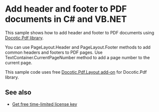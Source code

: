 # Add header and footer to PDF documents in C# and VB.NET
This sample shows how to add header and footer to PDF documents using [Docotic.Pdf library](https://bitmiracle.com/pdf-library/).

You can use PageLayout.Header and PageLayout.Footer methods to add common headers and footers to PDF pages.
Use TextContainer.CurrentPageNumber method to add a page number to the current page.

This sample code uses free [Docotic.Pdf.Layout add-on](https://www.nuget.org/packages/BitMiracle.Docotic.Pdf.Layout/) for Docotic.Pdf library.

## See also
* [Get free time-limited license key](https://bitmiracle.com/pdf-library/download-pdf-library.aspx)